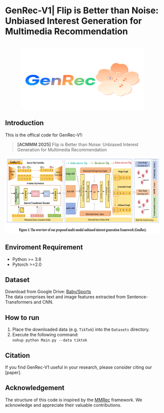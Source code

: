 # GenRec-V1| Flip is Better than Noise: Unbiased Interest Generation for Multimedia Recommendation

<!-- PROJECT LOGO -->
<br />
<div align="center">
  <a href="https://github.com/orangeheyue/GenRec-V1">
    <img src="images/genrecv1-logo.png" alt="Logo" width="400" height="200">
  </a>
</div>

## Introduction
This is the offical code for GenRec-V1:

>**[ACMMM 2025]** Flip is Better than Noise: Unbiased Interest Generation for Multimedia Recommendation
<img src="images/genrec-v1.png" width="900px" height="250px"/>

## Enviroment Requirement
- Python >= 3.8
- Pytorch >=2.0

## Dataset  
Download from Google Drive: [Baby/Sports](https://drive.google.com/drive/folders/13cBy1EA_saTUuXxVllKgtfci2A09jyaG?usp=sharing)  
The data comprises text and image features extracted from Sentence-Transformers and CNN.  

## How to run
1. Place the downloaded data (e.g. `TikTok`) into the `Datasets` directory.
2. Execute the following command:  
`nohup python Main.py --data tiktok`  




## Citation
If you find GenRec-V1 useful in your research, please consider citing our [paper].


## Acknowledgement
The structure of this code is inspired by the [MMRec](https://github.com/enoche/MMRec) framework. We acknowledge and appreciate their valuable contributions.